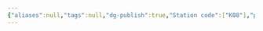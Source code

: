 ```yaml
---
{"aliases":null,"tags":null,"dg-publish":true,"Station code":["K08"],"permalink":"/narrative/locations/worlds/loxley/","dgPassFrontmatter":true}
---
```


